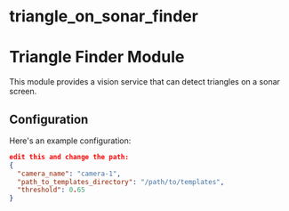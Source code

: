 # triangle_on_sonar_finder

# Triangle Finder Module

This module provides a vision service that can detect triangles on a sonar screen.

## Configuration

Here's an example configuration:
```json
edit this and change the path:
{
  "camera_name": "camera-1",
  "path_to_templates_directory": "/path/to/templates",
  "threshold": 0.65
}
```
